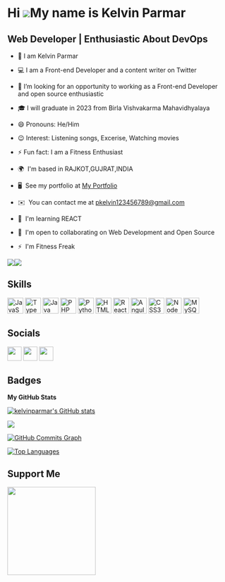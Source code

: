 Hi ![](https://user-images.githubusercontent.com/18350557/176309783-0785949b-9127-417c-8b55-ab5a4333674e.gif)My name is Kelvin Parmar
=====================================================================================================================================

Web Developer | Enthusiastic About DevOps
-----------------------------------------

* 👀 I am Kelvin Parmar 
* 💻 I am a Front-end Developer and a content writer on Twitter 
* 🤔 I’m looking for an opportunity to working as a Front-end Developer and open source enthusiastic 
* 🎓 I will graduate in 2023 from Birla Vishvakarma Mahavidhyalaya 
* 😄 Pronouns: He/Him 
* 😉 Interest: Listening songs, Excerise, Watching movies 
* ⚡ Fun fact: I am a Fitness Enthusiast

* 🌍  I'm based in RAJKOT,GUJRAT,INDIA
* 🖥️  See my portfolio at [My Portfolio](http://https://mxll1.csb.app/)
* ✉️  You can contact me at [pkelvin123456789@gmail.com](mailto:pkelvin123456789@gmail.com)
* 🧠  I'm learning REACT
* 🤝  I'm open to collaborating on Web Development and Open Source
* ⚡  I'm Fitness Freak

<a href="https://www.twitter.com/Kelvinparmar12" target="_blank" rel="noreferrer"><img
src="https://img.shields.io/twitter/follow/Kelvinparmar12?logo=twitter&style=for-the-badge&color=0891b2&labelColor=000000"
/></a><a href="https://www.github.com/kelvinparmar" target="_blank" rel="noreferrer"><img
src="https://img.shields.io/github/followers/kelvinparmar?logo=github&style=for-the-badge&color=0891b2&labelColor=000000" /></a>

## Skills

<p align="left">
<a href="https://developer.mozilla.org/en-US/docs/Web/JavaScript" target="_blank" rel="noreferrer"><img src="https://raw.githubusercontent.com/danielcranney/readme-generator/main/public/icons/skills/javascript-colored.svg" width="36" height="36" alt="JavaScript" /></a>
<a href="https://www.typescriptlang.org/" target="_blank" rel="noreferrer"><img src="https://raw.githubusercontent.com/danielcranney/readme-generator/main/public/icons/skills/typescript-colored.svg" width="36" height="36" alt="TypeScript" /></a>
<a href="https://www.oracle.com/java/" target="_blank" rel="noreferrer"><img src="https://raw.githubusercontent.com/danielcranney/readme-generator/main/public/icons/skills/java-colored.svg" width="36" height="36" alt="Java" /></a>
<a href="https://www.php.net/" target="_blank" rel="noreferrer"><img src="https://raw.githubusercontent.com/danielcranney/readme-generator/main/public/icons/skills/php-colored.svg" width="36" height="36" alt="PHP" /></a>
<a href="https://www.python.org/" target="_blank" rel="noreferrer"><img src="https://raw.githubusercontent.com/danielcranney/readme-generator/main/public/icons/skills/python-colored.svg" width="36" height="36" alt="Python" /></a>
<a href="https://developer.mozilla.org/en-US/docs/Glossary/HTML5" target="_blank" rel="noreferrer"><img src="https://raw.githubusercontent.com/danielcranney/readme-generator/main/public/icons/skills/html5-colored.svg" width="36" height="36" alt="HTML5" /></a>
<a href="https://reactjs.org/" target="_blank" rel="noreferrer"><img src="https://raw.githubusercontent.com/danielcranney/readme-generator/main/public/icons/skills/react-colored.svg" width="36" height="36" alt="React" /></a>
<a href="https://angular.io/" target="_blank" rel="noreferrer"><img src="https://raw.githubusercontent.com/danielcranney/readme-generator/main/public/icons/skills/angularjs-colored.svg" width="36" height="36" alt="Angular" /></a>
<a href="https://www.w3.org/TR/CSS/#css" target="_blank" rel="noreferrer"><img src="https://raw.githubusercontent.com/danielcranney/readme-generator/main/public/icons/skills/css3-colored.svg" width="36" height="36" alt="CSS3" /></a>
<a href="https://nodejs.org/en/" target="_blank" rel="noreferrer"><img src="https://raw.githubusercontent.com/danielcranney/readme-generator/main/public/icons/skills/nodejs-colored.svg" width="36" height="36" alt="NodeJS" /></a>
<a href="https://www.mysql.com/" target="_blank" rel="noreferrer"><img src="https://raw.githubusercontent.com/danielcranney/readme-generator/main/public/icons/skills/mysql-colored.svg" width="36" height="36" alt="MySQL" /></a>
</p>


## Socials

<p align="left"> <a href="https://www.github.com/kelvinparmar" target="_blank" rel="noreferrer"><img src="https://raw.githubusercontent.com/danielcranney/readme-generator/main/public/icons/socials/github.svg" width="32" height="32" /></a> <a href="https://www.linkedin.com/in/kelvinparmar" target="_blank" rel="noreferrer"><img src="https://raw.githubusercontent.com/danielcranney/readme-generator/main/public/icons/socials/linkedin.svg" width="32" height="32" /></a> <a href="https://www.twitter.com/Kelvinparmar12" target="_blank" rel="noreferrer"><img src="https://raw.githubusercontent.com/danielcranney/readme-generator/main/public/icons/socials/twitter.svg" width="32" height="32" /></a></p>

## Badges

<b>My GitHub Stats</b>

<a href="http://www.github.com/kelvinparmar"><img src="https://github-readme-stats.vercel.app/api?username=kelvinparmar&show_icons=true&hide=&count_private=true&title_color=0891b2&text_color=ffffff&icon_color=0891b2&bg_color=000000&hide_border=true&show_icons=true" alt="kelvinparmar's GitHub stats" /></a>

<a href="http://www.github.com/kelvinparmar"><img src="https://github-readme-streak-stats.herokuapp.com/?user=kelvinparmar&stroke=ffffff&background=000000&ring=0891b2&fire=0891b2&currStreakNum=ffffff&currStreakLabel=0891b2&sideNums=ffffff&sideLabels=ffffff&dates=ffffff&hide_border=true" /></a>

<a href="http://www.github.com/kelvinparmar"><img src="https://activity-graph.herokuapp.com/graph?username=kelvinparmar&bg_color=000000&color=ffffff&line=0891b2&point=ffffff&area_color=000000&area=true&hide_border=true&custom_title=GitHub%20Commits%20Graph" alt="GitHub Commits Graph" /></a>

<a href="https://github.com/kelvinparmar" align="left"><img src="https://github-readme-stats.vercel.app/api/top-langs/?username=kelvinparmar&langs_count=10&title_color=0891b2&text_color=ffffff&icon_color=0891b2&bg_color=000000&hide_border=true&locale=en&custom_title=Top%20%Languages" alt="Top Languages" /></a>

## Support Me

<a href="https://www.buymeacoffee.com/pkelvin123g"><img src="https://cdn.buymeacoffee.com/buttons/v2/default-yellow.png" width="200" /></a>
